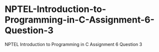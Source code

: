 # NPTEL-Introduction-to-Programming-in-C-Assignment-6-Question-3
NPTEL Introduction to Programming in C Assignment 6 Question 3
